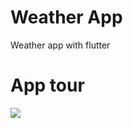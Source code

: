 # Weather App
Weather app with flutter

# App tour
![](https://github.com/Ziad-Hegazy/Weather-App/App_tour.gif)
